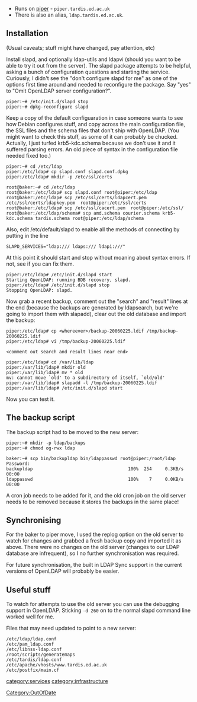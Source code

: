 -   Runs on [piper](piper "wikilink") - `piper.tardis.ed.ac.uk`
-   There is also an alias, `ldap.tardis.ed.ac.uk`.

## Installation

(Usual caveats; stuff might have changed, pay attention, etc)

Install slapd, and optionally ldap-utils and ldapvi (should you want to
be able to try it out from the server). The slapd package attempts to be
helpful, asking a bunch of configuration questions and starting the
service. Curiously, I didn't see the "don't configure slapd for me" as
one of the options first time around and needed to reconfigure the
package. Say "yes" to "Omit OpenLDAP server configuration?".

    piper:~# /etc/init.d/slapd stop
    piper:~# dpkg-reconfigure slapd

Keep a copy of the default configuaration in case someone wants to see
how Debian configures stuff, and copy across the main configuration
file, the SSL files and the schema files that don't ship with OpenLDAP.
(You might want to check this stuff, as some of it can probably be
chucked. Actually, I just turfed krb5-kdc.schema because we don't use it
and it suffered parsing errors. An old piece of syntax in the
configuration file needed fixed too.)

    piper:~# cd /etc/ldap
    piper:/etc/ldap# cp slapd.conf slapd.conf.dpkg
    piper:/etc/ldap# mkdir -p /etc/ssl/certs

    root@baker:~# cd /etc/ldap
    root@baker:/etc/ldap# scp slapd.conf root@piper:/etc/ldap
    root@baker:/etc/ldap# scp /etc/ssl/certs/ldapcert.pem /etc/ssl/certs/ldapkey.pem  root@piper:/etc/ssl/certs
    root@baker:/etc/ldap# scp /etc/ssl/cacert.pem  root@piper:/etc/ssl/
    root@baker:/etc/ldap/schema# scp amd.schema courier.schema krb5-kdc.schema tardis.schema root@piper:/etc/ldap/schema

Also, edit /etc/default/slapd to enable all the methods of connecting by
putting in the line

    SLAPD_SERVICES="ldap:/// ldaps:/// ldapi:///"

At this point it should start and stop without moaning about syntax
errors. If not, see if you can fix them.

    piper:/etc/ldap# /etc/init.d/slapd start
    Starting OpenLDAP: running BDB recovery, slapd.
    piper:/etc/ldap# /etc/init.d/slapd stop
    Stopping OpenLDAP: slapd.

Now grab a recent backup, comment out the "search" and "result" lines at
the end (because the backups are generated by ldapsearch, but we're
going to import them with slapadd), clear out the old database and
import the backup:

    piper:/etc/ldap# cp <whereever>/backup-20060225.ldif /tmp/backup-20060225.ldif
    piper:/etc/ldap# vi /tmp/backup-20060225.ldif

    <comment out search and result lines near end>

    piper:/etc/ldap# cd /var/lib/ldap
    piper:/var/lib/ldap# mkdir old
    piper:/var/lib/ldap# mv * old
    mv: cannot move `old' to a subdirectory of itself, `old/old'
    piper:/var/lib/ldap# slapadd -l /tmp/backup-20060225.ldif
    piper:/var/lib/ldap# /etc/init.d/slapd start

Now you can test it.

## The backup script

The backup script had to be moved to the new server:

    piper:~# mkdir -p ldap/backups
    piper:~# chmod og-rwx ldap

    baker:~# scp bin/backupldap bin/ldappasswd root@piper:/root/ldap
    Password:
    backupldap                                    100%  254     0.3KB/s   00:00
    ldappasswd                                    100%    7     0.0KB/s   00:00

A cron job needs to be added for it, and the old cron job on the old
server needs to be removed because it stores the backups in the same
place!

## Synchronising

For the baker to piper move, I used the replog option on the old server
to watch for changes and grabbed a fresh backup copy and imported it as
above. There were no changes on the old server (changes to our LDAP
database are infrequent), so I no further synchronisation was required.

For future synchronisation, the built in LDAP Sync support in the
current versions of OpenLDAP will probably be easier.

## Useful stuff

To watch for attempts to use the old server you can use the debugging
support in OpenLDAP. Sticking `-d 260` on to the normal slapd command
line worked well for me.

Files that may need updated to point to a new server:

    /etc/ldap/ldap.conf
    /etc/pam_ldap.conf
    /etc/libnss-ldap.conf
    /root/scripts/generatemaps
    /etc/tardis/ldap.conf
    /etc/apache/vhosts/www.tardis.ed.ac.uk
    /etc/postfix/main.cf

[category:services](category:services "wikilink")
[category:infrastructure](category:infrastructure "wikilink")

[Category:OutOfDate](Category:OutOfDate "wikilink")
